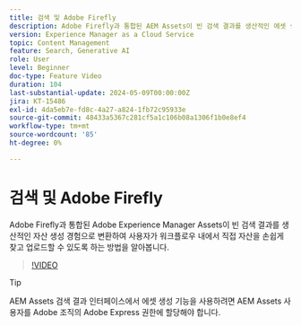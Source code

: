 ```yaml
---
title: 검색 및 Adobe Firefly
description: Adobe Firefly과 통합된 AEM Assets이 빈 검색 결과를 생산적인 에셋 생성 경험으로 변환하는 방법에 대해 알아봅니다.
version: Experience Manager as a Cloud Service
topic: Content Management
feature: Search, Generative AI
role: User
level: Beginner
doc-type: Feature Video
duration: 104
last-substantial-update: 2024-05-09T00:00:00Z
jira: KT-15486
exl-id: 4da5eb7e-fd8c-4a27-a824-1fb72c95933e
source-git-commit: 48433a5367c281cf5a1c106b08a1306f1b0e8ef4
workflow-type: tm+mt
source-wordcount: '85'
ht-degree: 0%

---
```


# 검색 및 Adobe Firefly

Adobe Firefly과 통합된 Adobe Experience Manager Assets이 빈 검색 결과를 생산적인 자산 생성 경험으로 변환하여 사용자가 워크플로우 내에서 직접 자산을 손쉽게 찾고 업로드할 수 있도록 하는 방법을 알아봅니다.

>[!VIDEO](https://video.tv.adobe.com/v/3438264/?learn=on&captions=kor)


>[!TIP]
>
> AEM Assets 검색 결과 인터페이스에서 에셋 생성 기능을 사용하려면 AEM Assets 사용자를 Adobe 조직의 Adobe Express 권한에 할당해야 합니다.
